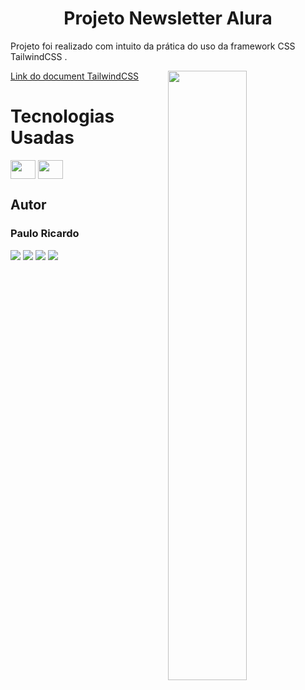 ### <h1 align="center">Projeto Newsletter Alura </h1>

Projeto foi realizado com intuito da prática do uso da framework CSS TailwindCSS . 

[Link do document TailwindCSS ](https://tailwindcss.com/docs/installation)
 <img width="50%" align="right" src="https://cdn.discordapp.com/attachments/838601680404086806/1108089100172533940/Alura_Newsletter_-_Google_Chrome_2023-05-16_14-48-12.gif" />
# Tecnologias Usadas
  <div display: inline-block>
     <img align="center"  height="30" width="40" src="https://cdn.jsdelivr.net/gh/devicons/devicon/icons/html5/html5-original.svg" />
     <img align="center" height="30" width="40" src="https://cdn.jsdelivr.net/gh/devicons/devicon/icons/tailwindcss/tailwindcss-plain.svg" />
  </div>
  
### <h2> Autor </h2>
  <h3> Paulo Ricardo </h3>
 
 <div align-items="center"> 
  <a href="https://instagram.com/_paulogoms" target="_blank"><img src="https://img.shields.io/badge/-Instagram-%23E4405F?style=for-the-badge&logo=instagram&logoColor=white" target="_blank"></a>
 	<a href="https://www.twitch.tv/2p_rj" target="_blank"><img src="https://img.shields.io/badge/Twitch-9146FF?style=for-the-badge&logo=twitch&logoColor=white" target="_blank"></a>
 <a href="https://discord.gg/mYFHBrn6" target="_blank"><img src="https://img.shields.io/badge/Discord-7289DA?style=for-the-badge&logo=discord&logoColor=white" target="_blank"></a> 
  <a href="https://www.linkedin.com/in/pr-gomes" target="_blank"><img src="https://img.shields.io/badge/-LinkedIn-%230077B5?style=for-the-badge&logo=linkedin&logoColor=white" target="_blank"></a> 
  
</div>
